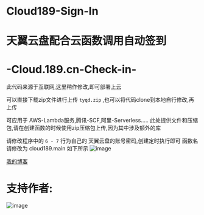 # Cloud189-Sign-In
天翼云盘配合云函数调用自动签到
=====

# -Cloud.189.cn-Check-in-
此代码来源于互联网,这里稍作修改,即可部署上云

可以直接下载zip文件进行上传 `tyqd.zip` ,也可以将代码clone到本地自行修改,再上传

可应用于  AWS-Lambda服务,腾讯-SCF,阿里-Serverless.....
此处提供文件和压缩包,请在创建函数的时候使用zip压缩包上传,因为其中涉及额外的库

请修改程序中的 `6 - 7` 行为自己的 天翼云盘的账号密码,创建定时执行即可
函数名请修改为 cloud189.main    如下所示 
![image](https://github.com/FingerSword/Cloud189-Sign-In/blob/master/Tencent.png) 

[我的博客](https://blog.csdn.net/fly1574)

支持作者:
====

![image](https://github.com/FingerSword/Cloud189-Sign-In/blob/master/Support.png)
